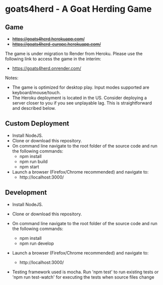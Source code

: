 # goats4herd - A Goat Herding Game

## Game

-   ~~https://goats4herd.herokuapp.com/~~
-   ~~https://goats4herd-europe.herokuapp.com/~~

The game is under migration to Render from Heroku. Please use the following link to access the game in the interim:
-   https://goats4herd.onrender.com/

Notes:

-   The game is optimized for desktop play. Input modes supported are keyboard/mouse/touch.
-   The Heroku deployment is located in the US. Consider deploying a server closer to you if you see unplayable lag. This is straightforward and described below.

## Custom Deployment

-   Install NodeJS.
-   Clone or download this repository.
-   On command line navigate to the root folder of the source code and run the following commands:
    -   npm install
    -   npm run build
    -   npm start
-   Launch a browser (Firefox/Chrome recommended) and navigate to:
    -   http://localhost:3000/

## Development

-   Install NodeJS.
-   Clone or download this repository.
-   On command line navigate to the root folder of the source code and run the following commands:
    -   npm install
    -   npm run develop
-   Launch a browser (Firefox/Chrome recommended) and navigate to:

    -   http://localhost:3000/

-   Testing framework used is mocha. Run 'npm test' to run existing tests or 'npm run test-watch' for executing the tests when source files change
